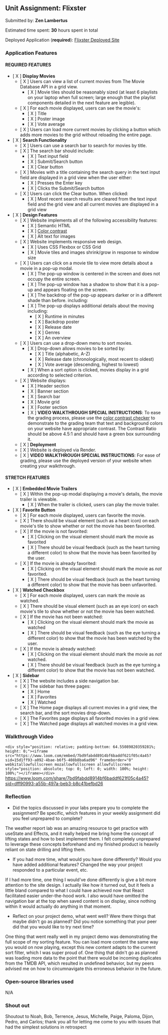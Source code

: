 ## Unit Assignment: Flixster

Submitted by: **Zen Lambertus**

Estimated time spent: **30** hours spent in total

Deployed Application (**required**): [Flixster Deployed Site](https://flixster-zen.onrender.com/)

### Application Features

#### REQUIRED FEATURES

- [ X ] **Display Movies**
  - [ X ] Users can view a list of current movies from The Movie Database API in a grid view.
    - [ X ] Movie tiles should be reasonably sized (at least 6 playlists on your laptop when full screen; large enough that the playlist components detailed in the next feature are legible).
  - [ X ] For each movie displayed, users can see the movie's:
    - [ X ] Title
    - [ X ] Poster image
    - [ X ] Vote average
  - [ X ] Users can load more current movies by clicking a button which adds more movies to the grid without reloading the entire page. 
- [ X ] **Search Functionality**
  - [ X ] Users can use a search bar to search for movies by title.
  - [ X ] The search bar should include:
    - [ X ] Text input field
    - [ X ] Submit/Search button
    - [ X ] Clear button
  - [ X ] Movies with a title containing the search query in the text input field are displayed in a grid view when the user either:
    - [ X ] Presses the Enter key
    - [ X ] Clicks the Submit/Search button
  - [ X ] Users can click the Clear button. When clicked:
    - [ X ] Most recent search results are cleared from the text input field and the grid view and all current movies are displayed in a grid view
- [ X ] **Design Features**
  - [ X ] Website implements all of the following accessibility features:
    - [ X ] Semantic HTML
    - [ X ] [Color contrast](https://webaim.org/resources/contrastchecker/)
    - [ X ] Alt text for images 
  - [ X ] Website implements responsive web design.
    - [ X ] Uses CSS Flexbox or CSS Grid
    - [ X ] Movie tiles and images shrink/grow in response to window size
  - [ X ] Users can click on a movie tile to view more details about a movie in a pop-up modal.
    - [ X ] The pop-up window is centered in the screen and does not occupy the entire screen.
    - [ X ] The pop-up window has a shadow to show that it is a pop-up and appears floating on the screen.
    - [ X ] The backdrop of the pop-up appears darker or in a different shade than before. including:
    - [ X ] The pop-up displays additional details about the moving including:
      - [ X ] Runtime in minutes
      - [ X ] Backdrop poster
      - [ X ] Release date
      - [ X ] Genres
      - [ X ] An overview
  - [ X ] Users can use a drop-down menu to sort movies.
    - [ X ] Drop-down allows movies to be sorted by:
      - [ X ] Title (alphabetic, A-Z)
      - [ X ] Release date (chronologically, most recent to oldest)
      - [ X ] Vote average (descending, highest to lowest)
    - [ X ] When a sort option is clicked, movies display in a grid according to selected criterion.
  - [ X ] Website displays:
    - [ X ] Header section
    - [ X ] Banner section
    - [ X ] Search bar
    - [ X ] Movie grid
    - [ X ] Footer section
    - [ X ] **VIDEO WALKTHROUGH SPECIAL INSTRUCTIONS**: To ease the grading process, please use the [color contrast checker](https://webaim.org/resources/contrastchecker/) to demonstrate to the grading team that text and background colors on your website have appropriate contrast. The Contrast Ratio should be above 4.5:1 and should have a green box surrounding it. 
  - [ X ] **Deployment**
  - [ X ] Website is deployed via Render.
  - [ X ] **VIDEO WALKTHROUGH SPECIAL INSTRUCTIONS**: For ease of grading, please use the deployed version of your website when creating your walkthrough. 

#### STRETCH FEATURES


- [ X ] **Embedded Movie Trailers**
  - [ X ] Within the pop-up modal displaying a movie's details, the movie trailer is viewable.
    - [ X ] When the trailer is clicked, users can play the movie trailer.
- [ X ] **Favorite Button**
  - [ X ] For each movie displayed, users can favorite the movie.
  - [ X ] There should be visual element (such as a heart icon) on each movie's tile to show whether or not the movie has been favorited.
  - [ X ] If the movie is not favorited:
    - [ X ] Clicking on the visual element should mark the movie as favorited
    - [ X ] There should be visual feedback (such as the heart turning a different color) to show that the movie has been favorited by the user.
  - [ X ] If the movie is already favorited:
    - [ X ] Clicking on the visual element should mark the movie as *not* favorited.
    - [ X ] There should be visual feedback (such as the heart turning a different color) to show that the movie has been unfavorited. 
- [ X ] **Watched Checkbox**
  - [ X ] For each movie displayed, users can mark the movie as watched.
  - [ X ] There should be visual element (such as an eye icon) on each movie's tile to show whether or not the movie has been watched.
  - [ X ] If the movie has not been watched:
    - [ X ] Clicking on the visual element should mark the movie as watched
    - [ X ] There should be visual feedback (such as the eye turning a different color) to show that the movie has been watched by the user.
  - [ X ] If the movie is already watched:
    - [ X ] Clicking on the visual element should mark the movie as *not* watched.
    - [ X ] There should be visual feedback (such as the eye turning a different color) to show that the movie has not been watched.
- [ X ] **Sidebar**
  - [ X ] The website includes a side navigation bar.
  - [ X ] The sidebar has three pages:
    - [ X ] Home
    - [ X ] Favorites
    - [ X ] Watched
  - [ X ] The Home page displays all current movies in a grid view, the search bar, and the sort movies drop-down.
  - [ X ] The Favorites page displays all favorited movies in a grid view.
  - [ X ] The Watched page displays all watched movies in a grid view.

### Walkthrough Video

`<div style="position: relative; padding-bottom: 64.55089820359281%; height: 0;"><iframe src="https://www.loom.com/embed/7bd9fabdd8914bf6baddf621f05c4a45?sid=15d1ff93-a092-4bae-b6f5-408b8ba6ad96" frameborder="0" webkitallowfullscreen mozallowfullscreen allowfullscreen style="position: absolute; top: 0; left: 0; width: 100%; height: 100%;"></iframe></div>`
https://www.loom.com/share/7bd9fabdd8914bf6baddf621f05c4a45?sid=dff90993-a55b-497a-beb3-b8c41befbd26

### Reflection

* Did the topics discussed in your labs prepare you to complete the assignment? Be specific, which features in your weekly assignment did you feel unprepared to complete?

The weather report lab was an amazing resource to get practice with useState and Effects, and it really
helped me bring home the concept of lifting states and how to best implement them. I felt completely unprepared to leverage these concepts beforehand and my finished product is heavily reliant on state drilling and lifting them.

* If you had more time, what would you have done differently? Would you have added additional features? Changed the way your project responded to a particular event, etc.
  
If I had more time, one thing I would've done differently is give a bit more attention to the site design. I actually like how it turned out, but it feels a little bland compared to what I could have achieved now that React facilitated easier under-the-hood work. I also would have omitted the navigation bar at the top when saved content is on display, since nothing within it would actually do anything in that moment.

* Reflect on your project demo, what went well? Were there things that maybe didn't go as planned? Did you notice something that your peer did that you would like to try next time?

One thing that went really well in my project demo was demonstrating the full scope of my sorting feature. You can load more content the same way you would on now playing, except this new content adapts to the current sort filter, which I was super proud of. One thing that didn't go as planned was loading more data to the point that there would be incoming duplicates from the TMDB API, which resulted in undefined behavior, but my peers advised me on how to circumnavigate this erroneous behavior in the future.

### Open-source libraries used

N/A

### Shout out
Shoutout to Noah, Bob, Terrence, Jesus, Michelle, Paige, Paloma, Dijon, Pedro, and Carlos; thank you all for letting me come to you with issues that had the simplest solutions in retrospect
